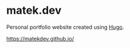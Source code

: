 # matek.dev

Personal portfolio website created using [Hugo](https://gohugo.io/).

https://matekdev.github.io/
